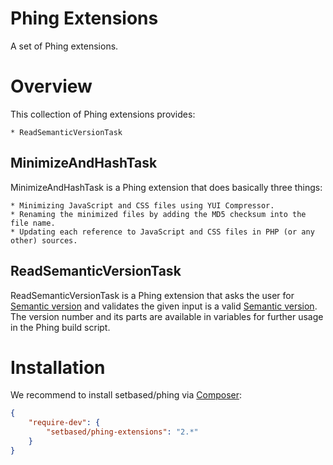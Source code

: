 # Phing Extensions
A set of Phing extensions.

# Overview
This collection of Phing extensions provides:

	* ReadSemanticVersionTask
  
## MinimizeAndHashTask
MinimizeAndHashTask is a Phing extension that does basically three things:     

	* Minimizing JavaScript and CSS files using YUI Compressor.
	* Renaming the minimized files by adding the MD5 checksum into the file name.
	* Updating each reference to JavaScript and CSS files in PHP (or any other) sources.
  	 
## ReadSemanticVersionTask
ReadSemanticVersionTask is a Phing extension that asks the user for [Semantic version](http://semver.org/) and validates 
the given input is a valid [Semantic version](http://semver.org/). The version number and its parts are available
in variables for further usage in the Phing build script. 	    

# Installation
We recommend to install setbased/phing via [Composer](https://getcomposer.org/):

```json
{
	"require-dev": {
		"setbased/phing-extensions": "2.*"
	}
}
```
